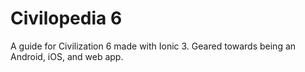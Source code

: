 # Civilopedia 6

A guide for Civilization 6 made with Ionic 3. Geared towards being an Android,
iOS, and web app.
